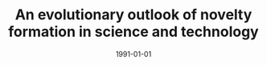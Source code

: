 ---
# Documentation: https://wowchemy.com/docs/managing-content/

title: An evolutionary outlook of novelty formation in science and technology
subtitle: ''
summary: ''
authors:
- Witold Kwaśnicki
- kwasnicka
tags: []
categories: []
date: '1991-01-01'
lastmod: 2022-10-07T04:59:04Z
featured: false
draft: false

# Featured image
# To use, add an image named `featured.jpg/png` to your page's folder.
# Focal points: Smart, Center, TopLeft, Top, TopRight, Left, Right, BottomLeft, Bottom, BottomRight.
image:
  caption: ''
  focal_point: ''
  preview_only: false

# Projects (optional).
#   Associate this post with one or more of your projects.
#   Simply enter your project's folder or file name without extension.
#   E.g. `projects = ["internal-project"]` references `content/project/deep-learning/index.md`.
#   Otherwise, set `projects = []`.
projects: []
publishDate: '2022-10-07T04:59:03.468646Z'
publication_types:
- '6'
abstract: ''
publication: '*Models of selforganization in complex systems MOSES. Ed. by Werner
  Ebeling, Manfred Peschel, Wolfgang Weidlich.*'
---
